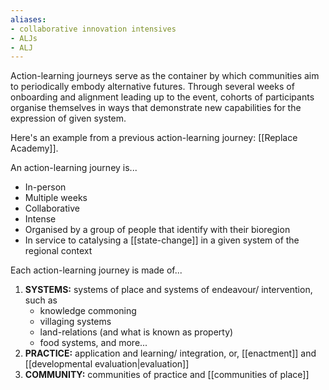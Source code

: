 ```yaml
---
aliases: 
- collaborative innovation intensives
- ALJs
- ALJ
---
```


Action-learning journeys serve as the container by which communities aim to periodically embody alternative futures. Through several weeks of onboarding and alignment leading up to the event, cohorts of participants organise themselves in ways that demonstrate new capabilities for the expression of given system. 

Here's an example from a previous action-learning journey: [[Replace Academy]].

An action-learning journey is...
- In-person
- Multiple weeks
- Collaborative
- Intense
- Organised by a group of people that identify with their bioregion 
- In service to catalysing a [[state-change]] in a given system of the regional context

Each action-learning journey is made of...
1. **SYSTEMS:** systems of place and systems of endeavour/ intervention, such as
	- knowledge commoning
	- villaging systems
	- land-relations (and what is known as property)
	- food systems, and more...
2. **PRACTICE:** application and learning/ integration, or, [[enactment]] and [[developmental evaluation|evaluation]]
3. **COMMUNITY:** communities of practice and [[communities of place]]